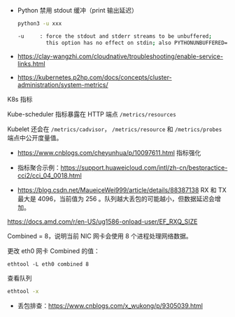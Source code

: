 - Python 禁用 stdout 缓冲（print 输出延迟）

  ```bash
  python3 -u xxx
  
  -u     : force the stdout and stderr streams to be unbuffered;
           this option has no effect on stdin; also PYTHONUNBUFFERED=x
  ```

- <https://clay-wangzhi.com/cloudnative/troubleshooting/enable-service-links.html>

- <https://kubernetes.p2hp.com/docs/concepts/cluster-administration/system-metrics/>

K8s 指标

Kube-scheduler 指标暴露在 HTTP 端点 `/metrics/resources`

Kubelet 还会在 `/metrics/cadvisor`， `/metrics/resource` 和 `/metrics/probes` 端点中公开度量值。

- <https://www.cnblogs.com/cheyunhua/p/10097611.html> 指标强化

- 指标聚合示例：<https://support.huaweicloud.com/intl/zh-cn/bestpractice-cci2/cci_04_0018.html>

- <https://blog.csdn.net/MaueiceWei999/article/details/88387138> RX 和 TX 最大是 4096，当前值为 256 。队列越大丢包的可能越小，但数据延迟会增加。

<https://docs.amd.com/r/en-US/ug1586-onload-user/EF_RXQ_SIZE>

Combined = 8，说明当前 NIC 网卡会使用 8 个进程处理网络数据。

更改 eth0 网卡 Combined 的值：

```
ethtool -L eth0 combined 8
```

查看队列

```bash
ethtool -x
```

- 丢包排查：<https://www.cnblogs.com/x_wukong/p/9305039.html>
